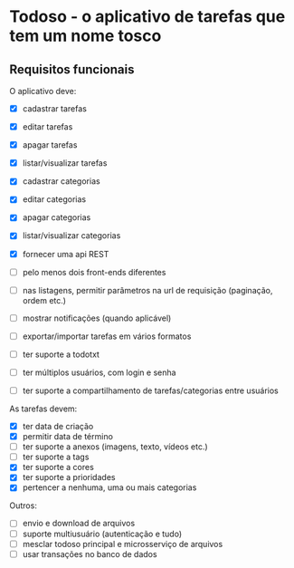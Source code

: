 # Todoso - o aplicativo de tarefas que tem um nome tosco

## Requisitos funcionais

O aplicativo deve:

- [x] cadastrar tarefas
- [x] editar tarefas
- [x] apagar tarefas
- [x] listar/visualizar tarefas

- [x] cadastrar categorias
- [x] editar categorias
- [x] apagar categorias
- [x] listar/visualizar categorias

- [x] fornecer uma api REST
- [ ] pelo menos dois front-ends diferentes
- [ ] nas listagens, permitir parâmetros na url de requisição (paginação, ordem etc.)

- [ ] mostrar notificações (quando aplicável)
- [ ] exportar/importar tarefas em vários formatos
- [ ] ter suporte a todotxt
- [ ] ter múltiplos usuários, com login e senha
- [ ] ter suporte a compartilhamento de tarefas/categorias entre usuários

As tarefas devem:

- [x] ter data de criação
- [x] permitir data de término
- [ ] ter suporte a anexos (imagens, texto, vídeos etc.)
- [ ] ter suporte a tags
- [x] ter suporte a cores
- [x] ter suporte a prioridades
- [x] pertencer a nenhuma, uma ou mais categorias

Outros:
- [ ] envio e download de arquivos
- [ ] suporte multiusuário (autenticação e tudo)
- [ ] mesclar todoso principal e microsserviço de arquivos
- [ ] usar transações no banco de dados
